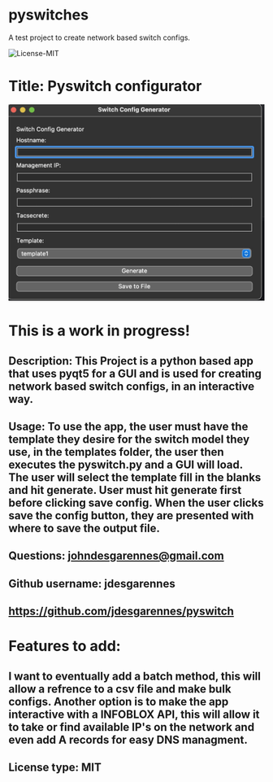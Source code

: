 # pyswitches
A test project to create network based switch configs.

 ![License-MIT](https://img.shields.io/badge/license-MIT-green?style=for-the-badge)

  # Title: Pyswitch configurator

  ![Text-Editor](./configurator.jpg)
  
  # This is a work in progress!
  
  ## Description: This Project is a python based app that uses pyqt5 for a GUI and is used for creating network based switch configs, in an interactive way.

  ## Usage:  To use the app, the user must have the template they desire for the switch model they use, in the templates folder, the user then executes the pyswitch.py and a GUI will load. The user will select the template fill in the blanks and hit generate. User must hit generate first before clicking save config. When the user clicks save the config button, they are presented with where to save the output file.

  ## Questions: johndesgarennes@gmail.com

  ## Github username: jdesgarennes

  ## https://github.com/jdesgarennes/pyswitch

 # Features to add: 
 ## I want to eventually add a batch method, this will allow a refrence to a csv file and make bulk configs. Another option is to make the app interactive with a INFOBLOX API, this will allow it to take or find available IP's on the network and even add A records for easy DNS managment. 

  ## License type: MIT

